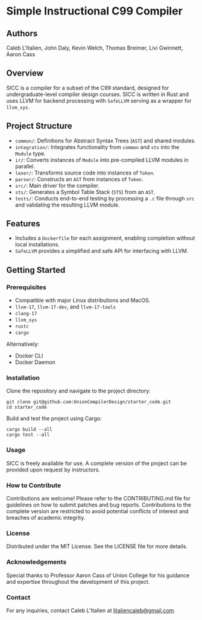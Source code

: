 # Simple Instructional C99 Compiler

## Authors
Caleb L'Italien, John Daly, Kevin Welch, Thomas Breimer, Livi Gwinnett, Aaron Cass

## Overview
SICC is a compiler for a subset of the C99 standard, designed for undergraduate-level compiler design courses. SICC is written in Rust and uses LLVM for backend processing with `SafeLLVM` serving as a wrapper for `llvm_sys`.

## Project Structure
- `common/`: Definitions for Abstract Syntax Trees (`AST`) and shared modules.
- `integration/`: Integrates functionality from `common` and `sts` into the `Module` type.
- `ir/`: Converts instances of `Module` into pre-compiled LLVM modules in parallel.
- `lexer/`: Transforms source code into instances of `Token`.
- `parser/`: Constructs an `AST` from instances of `Token`.
- `src/`: Main driver for the compiler.
- `sts/`: Generates a Symbol Table Stack (`STS`) from an `AST`.
- `tests/`: Conducts end-to-end testing by processing a `.c` file through `src` and validating the resulting LLVM module.

## Features
- Includes a `Dockerfile` for each assignment, enabling completion without local installations.
- `SafeLLVM` provides a simplified and safe API for interfacing with LLVM.

## Getting Started
### Prerequisites
- Compatible with major Linux distributions and MacOS.
- `llvm-17`, `llvm-17-dev`, and `llvm-17-tools`
- `clang-17`
- `llvm_sys`
- `rustc`
- `cargo`

Alternatively:
- Docker CLI
- Docker Daemon

### Installation
Clone the repository and navigate to the project directory:
```
git clone git@github.com:UnionCompilerDesign/starter_code.git
cd starter_code
```
Build and test the project using Cargo:
```
cargo build --all
cargo test --all
```

### Usage
SICC is freely available for use. A complete version of the project can be provided upon request by instructors.

### How to Contribute
Contributions are welcome! Please refer to the CONTRIBUTING.md file for guidelines on how to submit patches and bug reports. Contributions to the complete version are restricted to avoid potential conflicts of interest and breaches of academic integrity.

### License
Distributed under the MIT License. See the LICENSE file for more details.

### Acknowledgements
Special thanks to Professor Aaron Cass of Union College for his guidance and expertise throughout the development of this project.

### Contact
For any inquiries, contact Caleb L'Italien at litaliencaleb@gmail.com.

